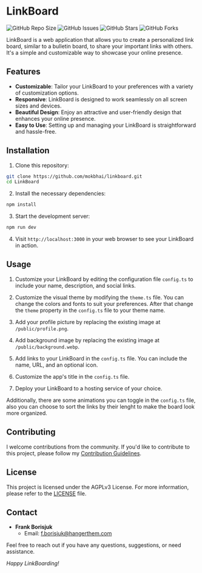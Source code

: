 # LinkBoard

![GitHub Repo Size](https://img.shields.io/github/repo-size/mokbhai/linkboard)
![GitHub Issues](https://img.shields.io/github/issues/mokbhai/linkboard)
![GitHub Stars](https://img.shields.io/github/stars/mokbhai/linkboard)
![GitHub Forks](https://img.shields.io/github/forks/mokbhai/linkboard)

LinkBoard is a web application that allows you to create a personalized link board, similar to a bulletin board, to share your important links with others. It's a simple and customizable way to showcase your online presence.

## Features

- **Customizable**: Tailor your LinkBoard to your preferences with a variety of customization options.
- **Responsive**: LinkBoard is designed to work seamlessly on all screen sizes and devices.
- **Beautiful Design**: Enjoy an attractive and user-friendly design that enhances your online presence.
- **Easy to Use**: Setting up and managing your LinkBoard is straightforward and hassle-free.

## Installation

1. Clone this repository:

```bash
git clone https://github.com/mokbhai/linkboard.git
cd LinkBoard
```

2. Install the necessary dependencies:

```bash
npm install
```

3. Start the development server:

```bash
npm run dev
```

4. Visit `http://localhost:3000` in your web browser to see your LinkBoard in action.

## Usage

1. Customize your LinkBoard by editing the configuration file `config.ts` to include your name, description, and social links.

2. Customize the visual theme by modifying the `theme.ts` file. You can change the colors and fonts to suit your preferences. After that change the `theme` property in the `config.ts` file to your theme name.

3. Add your profile picture by replacing the existing image at `/public/profile.png`.

4. Add background image by replacing the existing image at `/public/background.webp`.

5. Add links to your LinkBoard in the `config.ts` file. You can include the name, URL, and an optional icon.

6. Customize the app's title in the `config.ts` file.

7. Deploy your LinkBoard to a hosting service of your choice.

Additionally, there are some animations you can toggle in the `config.ts` file, also you can choose to sort the links by their lenght to make the board look more organized.

## Contributing

I welcome contributions from the community. If you'd like to contribute to this project, please follow my [Contribution Guidelines](CONTRIBUTING).

## License

This project is licensed under the AGPLv3 License. For more information, please refer to the [LICENSE](LICENSE) file.

## Contact

- **Frank Borisjuk**
  - Email: [f.borisjuk@hangerthem.com](mailto:f.borisjuk@hangerthem.com)

Feel free to reach out if you have any questions, suggestions, or need assistance.

_Happy LinkBoarding!_

